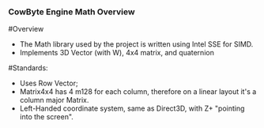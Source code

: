 ### CowByte Engine Math Overview

#Overview
 - The Math library used by the project is written using Intel SSE for SIMD.
 - Implements 3D Vector (with W), 4x4 matrix, and quaternion

#Standards:
 - Uses Row Vector;
 - Matrix4x4 has 4 m128 for each column, therefore on a linear layout it's a column major Matrix.
 - Left-Handed coordinate system, same as Direct3D, with Z+ "pointing into the screen".